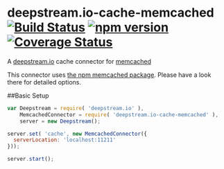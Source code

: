 # deepstream.io-cache-memcached [![Build Status](https://travis-ci.org/deepstreamIO/deepstream.io-cache-memcached.svg?branch=master)](https://travis-ci.org/deepstreamIO/deepstream.io-cache-memcached) [![npm version](https://badge.fury.io/js/deepstream.io-cache-memcached.svg)](http://badge.fury.io/js/deepstream.io-cache-memcached) [![Coverage Status](https://coveralls.io/repos/github/deepstreamIO/deepstream.io-cache-memcached/badge.svg?branch=master)](https://coveralls.io/github/deepstreamIO/deepstream.io-cache-memcached?branch=master)

A [deepstream.io](http://deepstream.io/) cache connector for [memcached](http://memcached.org/)

This connector uses [the npm memcached package](https://www.npmjs.com/package/memcached). Please have a look there for detailed options.

##Basic Setup
```javascript
var Deepstream = require( 'deepstream.io' ),
    MemcachedConnector = require( 'deepstream.io-cache-memcached' ),
    server = new Deepstream();

server.set( 'cache', new MemcachedConnector({
  serverLocation: 'localhost:11211'
}));

server.start();
```
